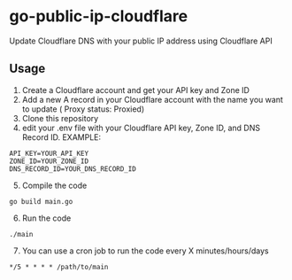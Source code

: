 # go-public-ip-cloudflare
Update Cloudflare DNS with your public IP address using Cloudflare API

## Usage
1. Create a Cloudflare account and get your API key and Zone ID
2. Add a new A record in your Cloudflare account with the name you want to update ( Proxy status: Proxied)
3. Clone this repository
4. edit your .env file with your Cloudflare API key, Zone ID, and DNS Record ID.
EXAMPLE:
```
API_KEY=YOUR_API_KEY
ZONE_ID=YOUR_ZONE_ID
DNS_RECORD_ID=YOUR_DNS_RECORD_ID
```

5. Compile the code
```
go build main.go
```
6. Run the code
```
./main
```
7. You can use a cron job to run the code every X minutes/hours/days
```
*/5 * * * * /path/to/main
```

